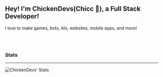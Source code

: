 ## Hey! I'm ChickenDevs(Chicc 🐤), a Full Stack Developer!
I love to make games, bots, AIs, websites, mobile apps, and more!

<br><br>

### Stats
---
<img align="left" alt="ChickenDevs' Stats" src="https://github-readme-stats.vercel.app/api?username=ChickenDevs&count_private=true&show_icons=true&theme=radical">
